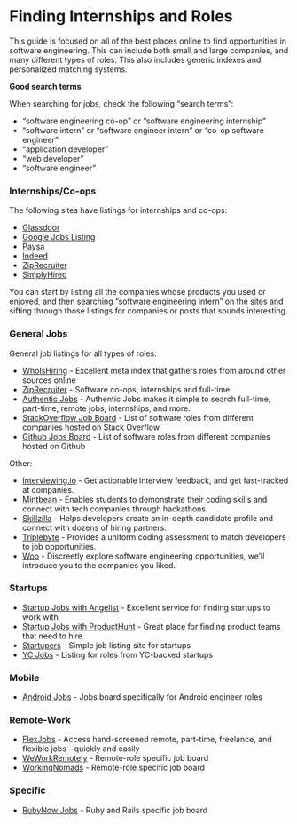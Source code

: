 # Finding Internships and Roles

This guide is focused on all of the best places online to find opportunities in software engineering. This can include both small and large companies, and many different types of roles. This also includes generic indexes and personalized matching systems.

**Good search terms**

When searching for jobs, check the following “search terms”:

* “software engineering co-op” or “software engineering internship”
* “software intern” or “software engineer intern” or “co-op software engineer”
* “application developer”
* “web developer”
* “software engineer”

### Internships/Co-ops <a id="InternshipsCo-ops"></a>

The following sites have listings for internships and co-ops:

* [Glassdoor](https://www.glassdoor.com/Job/intern-co-op-software-developer-jobs-SRCH_KO0,31.htm)
* [Google Jobs Listing](https://www.google.com/search?q=co-op&ibp=htl;jobs#fpstate=tldetail&htidocid=MDFPmwMQ9WPs50NaAAAAAA%3D%3D&htivrt=jobs)
* [Paysa](https://www.paysa.com/jobs#!page=1&limit=10&sort=pay&personalized=false&title=Internship)
* [Indeed](https://www.indeed.com/q-Software-Development-Coop-Intern-jobs.html)
* [ZipRecruiter](https://www.ziprecruiter.com/Jobs/Software-Engineer-Co-Op)
* [SimplyHired](https://www.simplyhired.com/search?q=Software+Engineering+Co+Op&l=)

You can start by listing all the companies whose products you used or enjoyed, and then searching “software engineering intern” on the sites and sifting through those listings for companies or posts that sounds interesting.

### General Jobs <a id="General-Jobs"></a>

General job listings for all types of roles:

* [WhoIsHiring](https://whoishiring.io/) - Excellent meta index that gathers roles from around other sources online
* [ZipRecruiter](https://www.ziprecruiter.com/) - Software co-ops, internships and full-time
* [Authentic Jobs](https://authenticjobs.com/) - Authentic Jobs makes it simple to search full-time, part-time, remote jobs, internships, and more.
* [StackOverflow Job Board](https://stackoverflow.com/jobs) - List of software roles from different companies hosted on Stack Overflow
* [Github Jobs Board](https://jobs.github.com/) - List of software roles from different companies hosted on Github

Other:

* [Interviewing.io](https://interviewing.io/) - Get actionable interview feedback, and get fast-tracked at companies.
* [Mintbean](https://www.mintbean.io/) - Enables students to demonstrate their coding skills and connect with tech companies through hackathons.
* [Skillzilla](https://www.skillzilla.io/) - Helps developers create an in-depth candidate profile and connect with dozens of hiring partners.
* [Triplebyte](https://triplebyte.com/a/XqmLNX4/d) - Provides a uniform coding assessment to match developers to job opportunities. 
* [Woo](https://woo.io/) - Discreetly explore software engineering opportunities, we’ll introduce you to the companies you liked.

### Startups <a id="Startups"></a>

* [Startup Jobs with Angelist](https://angel.co/jobs) - Excellent service for finding startups to work with
* [Startup Jobs with ProductHunt](https://www.producthunt.com/jobs) - Great place for finding product teams that need to hire
* [Startupers](https://www.startupers.com/) - Simple job listing site for startups
* [YC Jobs](https://news.ycombinator.com/jobs) - Listing for roles from YC-backed startups

### Mobile <a id="Mobile"></a>

* [Android Jobs](https://www.androidjobs.io/) - Jobs board specifically for Android engineer roles

### Remote-Work <a id="Remote-Work"></a>

* [FlexJobs](https://www.flexjobs.com/) - Access hand-screened remote, part-time, freelance, and flexible jobs—quickly and easily
* [WeWorkRemotely](https://weworkremotely.com/) - Remote-role specific job board
* [WorkingNomads](https://www.workingnomads.co/jobs) - Remote-role specific job board

### Specific <a id="Specific"></a>

* [RubyNow Jobs](https://jobs.rubynow.com/) - Ruby and Rails specific job board

